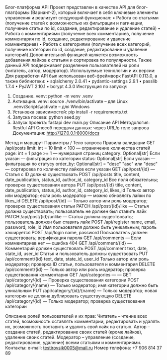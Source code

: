 Блог-платформа API
Проект представлен в качестве API для блог-платформы (Вариант-2), который включает в себя ключевые элементы управления и реализует следующий функционал:
•	Работа со статьями (получение статей с возможностью их фильтрации и пагинации, получение статьи по id, создание, редактирование и удаление статей)
•	Работа с комментариями (получение всех комментариев, получение комментария по id, создание, редактирование и удаление комментариев)
•	Работа с категориями (получение всех категорий, получение категории по id, создание, редактирование и удаление категорий)
Дополнительной функцией является возможность добавления лайков к статьям и сортировка по популярности.
Также данный API поддерживает разделение пользователей на роли (читатель, автор, модератор).
Используемые технологии и их версии:
Для разработки API был использован веб-фреймворк FastAPI 0.113.0, а также библиотеки:
•	sqlalchemy 2.0.41
•	pydantic-settings 2.9.1
•	passlib 1.7.4
•	PyJWT 2.10.1
•	bcrypt 4.3.0
Инструкция по запуску:
1.	Создание. venv: python -m venv .venv
2.	Активация. venv:
source ./venv/bin/activate – для Linux
.venv\Scripts\activate – для Windows
3.	Установка зависимостей: pip install -r requirements.txt
4.	Запуска посева: python seed.py
5.	Запуск проекта: fastapi dev main.py
Описание API
Методология: Restful API
Способ передачи данных: через URL/в теле запроса
Документация: http://127.0.0.1:8000/docs

Метод и маршрут	Параметры / Тело запроса	Правила валидации
GET /api/posts	limit: int = 10	limit < 100 — ограничение количества статей
	page: int = 1	page >= 1 — нумерация страниц
	category: Optional[str]	Если указан — фильтрация по категории
	status: Optional[str]	Если указан — фильтрация по статусу
	order_by: Optional[str] = "desc"	"asc" или "desc" — сортировка по количеству лайков если указан
GET /api/post/{id}	—	Статья с ID должна существовать
POST /api/posts	title, content, date_publication, status_id, author_id, category_id	Все поля обязательны; проверка существования автора
PUT /api/post/{id}	title, content, date_publication, status_id, author_id, category_id, likes_id	Только автор или модератор; если роль модератор — можно обновлять лайки по likes_id
DELETE /api/post/{id}	—	Только автор или роль модератор; проверка существования статьи
PATCH /api/post/{id}/like	—	Статья должна существовать; пользователь не должен был ставить лайк
PATCH /api/post/{id}/unlike	—	Статья должна существовать; пользователь должен был ставить лайк
POST /api/register	name, email, password, role_id	Имя пользователя должно быть уникальным; пароль хэшируется
POST /api/login	name, password	Пользователь должен существовать; верификация пароля
GET /api/comments	—	Если комментариев нет — ошибка 404
GET /api/comment/{id}	—	Комментарий должен существовать
POST /api/comment	text, date, state_id, user_id	Статья и пользователь должны существовать
PUT /api/comment/{id}	text, date, state_id, user_id	Только автор или роль модератор; проверка ID статьи, пользователя и комментария
DELETE /api/comment/{id}	—	Только автор или роль модератор; проверка существования комментария
GET /api/categories	—	—
GET /api/category/{id}	—	Проверка существования категории
POST /api/category/{name}	—	Только модератор; имя категории должно быть уникальным
PUT /api/category/{id}/{name}	—	Только модератор; новая категория не должна дублировать существующую
DELETE /api/category/{id}	—	Только модератор; проверка существования категории

Описание ролей пользователей и их прав:
Читатель – чтение всех статей, возможность оставлять комментарии, редактировать и удалять их, возможность поставить и удалить свой лайк на статью.
Автор – создание статей, редактирование своих статей (кроме лайков), удаление своих статей.
Модератор – управление (создание, редактирование, удаление) всеми статьями и комментариями.
Контакты:
e-mail: testirovsik0005@mail.ru
Номер телефона: +7 906 814 37 89


